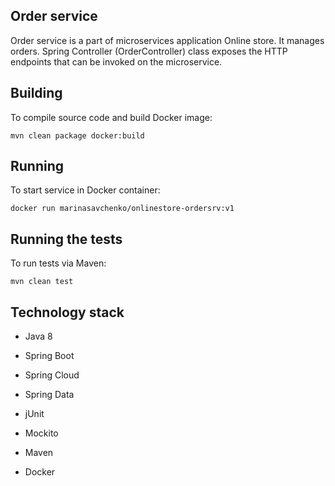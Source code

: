 ## **Order service**

Order service is a part of microservices application Online store. It manages orders.
Spring Controller (OrderController) class exposes the HTTP endpoints that can be invoked on the microservice.

## **Building**

To compile source code and build Docker image:
```
mvn clean package docker:build
```

## **Running**

To start service in Docker container:
```
docker run marinasavchenko/onlinestore-ordersrv:v1
```

## **Running the tests**

To run tests via Maven:
```
mvn clean test
```

## **Technology stack**

* Java 8
* Spring Boot
* Spring Cloud
* Spring Data

* jUnit
* Mockito

* Maven
* Docker